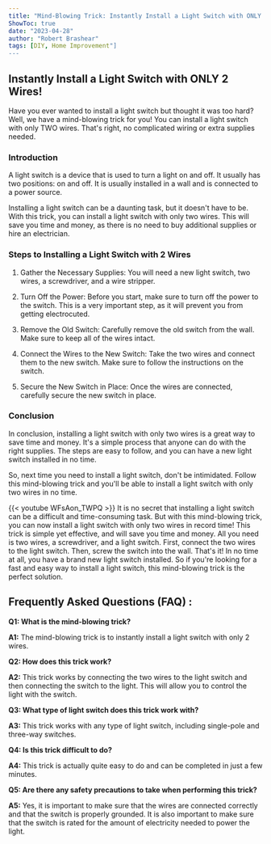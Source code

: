 ```yaml
---
title: "Mind-Blowing Trick: Instantly Install a Light Switch with ONLY 2 Wires!"
ShowToc: true 
date: "2023-04-28"
author: "Robert Brashear" 
tags: [DIY, Home Improvement"]
---
```

## Instantly Install a Light Switch with ONLY 2 Wires!

Have you ever wanted to install a light switch but thought it was too hard? Well, we have a mind-blowing trick for you! You can install a light switch with only TWO wires. That's right, no complicated wiring or extra supplies needed. 

### Introduction 

A light switch is a device that is used to turn a light on and off. It usually has two positions: on and off. It is usually installed in a wall and is connected to a power source. 

Installing a light switch can be a daunting task, but it doesn't have to be. With this trick, you can install a light switch with only two wires. This will save you time and money, as there is no need to buy additional supplies or hire an electrician. 

### Steps to Installing a Light Switch with 2 Wires

1. Gather the Necessary Supplies: You will need a new light switch, two wires, a screwdriver, and a wire stripper. 

2. Turn Off the Power: Before you start, make sure to turn off the power to the switch. This is a very important step, as it will prevent you from getting electrocuted. 

3. Remove the Old Switch: Carefully remove the old switch from the wall. Make sure to keep all of the wires intact. 

4. Connect the Wires to the New Switch: Take the two wires and connect them to the new switch. Make sure to follow the instructions on the switch. 

5. Secure the New Switch in Place: Once the wires are connected, carefully secure the new switch in place. 

### Conclusion

In conclusion, installing a light switch with only two wires is a great way to save time and money. It's a simple process that anyone can do with the right supplies. The steps are easy to follow, and you can have a new light switch installed in no time. 

So, next time you need to install a light switch, don't be intimidated. Follow this mind-blowing trick and you'll be able to install a light switch with only two wires in no time.

{{< youtube WFsAon_TWPQ >}} 
It is no secret that installing a light switch can be a difficult and time-consuming task. But with this mind-blowing trick, you can now install a light switch with only two wires in record time! This trick is simple yet effective, and will save you time and money. All you need is two wires, a screwdriver, and a light switch. First, connect the two wires to the light switch. Then, screw the switch into the wall. That's it! In no time at all, you have a brand new light switch installed. So if you're looking for a fast and easy way to install a light switch, this mind-blowing trick is the perfect solution.

## Frequently Asked Questions (FAQ) :
**Q1: What is the mind-blowing trick?**

**A1:** The mind-blowing trick is to instantly install a light switch with only 2 wires.

**Q2: How does this trick work?**

**A2:** This trick works by connecting the two wires to the light switch and then connecting the switch to the light. This will allow you to control the light with the switch.

**Q3: What type of light switch does this trick work with?**

**A3:** This trick works with any type of light switch, including single-pole and three-way switches.

**Q4: Is this trick difficult to do?**

**A4:** This trick is actually quite easy to do and can be completed in just a few minutes.

**Q5: Are there any safety precautions to take when performing this trick?**

**A5:** Yes, it is important to make sure that the wires are connected correctly and that the switch is properly grounded. It is also important to make sure that the switch is rated for the amount of electricity needed to power the light.





